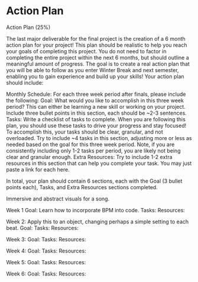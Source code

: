# Action Plan

Action Plan (25%)

The last major deliverable for the final project is the creation of a 6 month action plan for your project! This plan should be realistic to help you reach your goals of completing this project. You do not need to factor in completing the entire project within the next 6 months, but should outline a meaningful amount of progress. The goal is to create a real action plan that you will be able to follow as you enter Winter Break and next semester, enabling you to gain experience and build up your skills! Your action plan should include:

Monthly Schedule: For each three week period after finals, please include the following:
Goal: What would you like to accomplish in this three week period? This can either be learning a new skill or working on your project. Include three bullet points in this section, each should be ~2-3 sentences.
Tasks: Write a checklist of tasks to complete. When you are following this plan, you should use these tasks to drive your progress and stay focused! To accomplish this, your tasks should be clear, granular, and not overloaded. Try to include ~4 tasks in this section, adjusting more or less as needed based on the goal for this three week period. Note, if you are consistently including only 1-2 tasks per period, you are likely not being clear and granular enough.
Extra Resources: Try to include 1-2 extra resources in this section that can help you complete your task. You may just paste a link for each here.

In total, your plan should contain 6 sections, each with the Goal (3 bullet points each), Tasks, and Extra Resources sections completed.

Immersive and abstract visuals for a song. 

Week 1 
  Goal: Learn how to incorporate BPM into code. 
  Tasks:
  Resources:
  
Week 2: Apply this to an object, changing perhaps a simple setting to each beat. 
  Goal:
  Tasks:
  Resources:
  
Week 3: 
  Goal:
  Tasks:
  Resources:
  
Week 4:
  Goal:
  Tasks:
  Resources:
  
Week 5:
  Goal:
  Tasks:
  Resources:
  
Week 6:
  Goal:
  Tasks:
  Resources:
  
